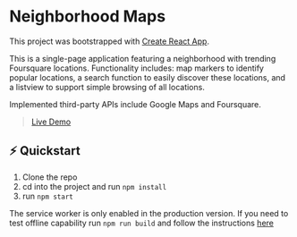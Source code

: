 # Neighborhood Maps

This project was bootstrapped with [Create React App](https://github.com/facebook/create-react-app).

This is a single-page application featuring a neighborhood with trending Foursquare locations. Functionality includes: map markers to identify popular locations, a search function to easily discover these locations, and a listview to support simple browsing of all locations.

Implemented third-party APIs include Google Maps and Foursquare.

> [Live Demo](https://dejasper1.github.io/Neighborhood-Map/)

## :zap: Quickstart

1. Clone the repo
2. cd into the project and run `npm install`
3. run `npm start`

The service worker is only enabled in the production version. If you need to test offline capability run `npm run build` and follow the instructions [here](https://github.com/facebook/create-react-app/blob/master/packages/react-scripts/template/README.md#deployment)
